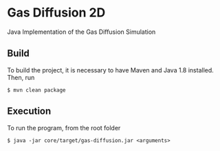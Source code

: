 # Gas Diffusion 2D
Java Implementation of the Gas Diffusion Simulation
## Build
To build the project, it is necessary to have Maven and Java 1.8 installed.
Then, run

    $ mvn clean package
    
## Execution
To run the program, from the root folder

    $ java -jar core/target/gas-diffusion.jar <arguments>